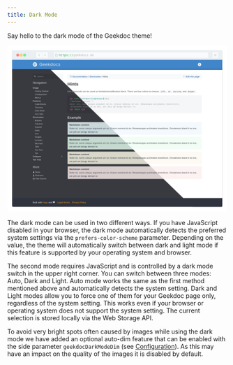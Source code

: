 ```yaml
---
title: Dark Mode
---
```


Say hello to the dark mode of the Geekdoc theme!

[![Geekdoc in dark mode](images/geekdoc-dark.png)](images/geekdoc-dark.png)

The dark mode can be used in two different ways. If you have JavaScript disabled in your browser, the dark mode automatically detects the preferred system settings via the `prefers-color-scheme` parameter. Depending on the value, the theme will automatically switch between dark and light mode if this feature is supported by your operating system and browser.

The second mode requires JavaScript and is controlled by a dark mode switch in the upper right corner. You can switch between three modes: Auto, Dark and Light. Auto mode works the same as the first method mentioned above and automatically detects the system setting. Dark and Light modes allow you to force one of them for your Geekdoc page only, regardless of the system setting. This works even if your browser or operating system does not support the system setting. The current selection is stored locally via the Web Storage API.

To avoid very bright spots often caused by images while using the dark mode we have added an optional auto-dim feature that can be enabled with the side parameter `geekdocDarkModeDim` (see [Configuration](/usage/configuration/)). As this may have an impact on the quality of the images it is disabled by default.
